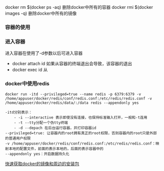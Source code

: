 docker rm $(docker ps -aq)  删除docker中所有的容器
docker rmi $(docker images -q) 删除docker中所有的镜像

### 容器的使用
### 进入容器
进入容器在使用了-d参数以后可进入容器
- docker attach id  如果从容器的终端退出会导致，该容器的退出
- docker exec id    从

### docker中使用redis
`docker run -itd --privileged=true --name redis -p 6379:6379 -v /home/appuser/docker/redis/conf/redis.conf:/etc/redis/redis.conf -v /home/appuser/docker/redis/data/:/data redis --appendonly yes`
```
-itd分别表示：
	- -i --interactive 表示即使没有连接，也保持标准输入打开，一般和-t连用
	- -t --tty分配一个伪tty终端
	- -d --depach 在后台运行容器，并打印容器id
--privileged=true: 让容器内的root拥有真正的root权限，否则容器内的root只是外部的普通用户权限
-v /home/appuser/docker/redis/conf/redis.conf:/etc/redis/redis.conf：映射本地的配置文件，前面的表示本地的，后面的表示容器中的
--appendonly yes：开启数据持久化
```




[快速获取docker的镜像和周边的安装包](https://get.daocloud.io/)

